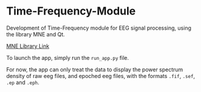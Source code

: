 # Time-Frequency-Module
Development of Time-Frequency module for EEG signal processing, using the library MNE and Qt.

[MNE Library Link](https://martinos.org/mne/dev/index.html)

To launch the app, simply run the `run_app.py` file.

For now, the app can only treat the data to display the power spectrum density of raw eeg files, and epoched eeg files, with the formats `.fif`, `.sef`, `.ep` and `.eph`.
